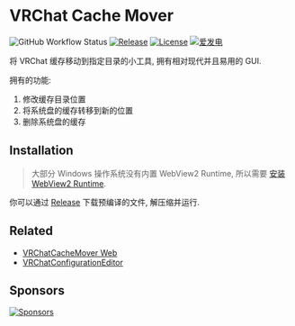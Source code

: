 # VRChat Cache Mover

![GitHub Workflow Status](https://img.shields.io/github/actions/workflow/status/gizmo-ds/vrchat-cache-mover/release.yml)
[![Release](https://img.shields.io/github/v/release/gizmo-ds/vrchat-cache-mover.svg?include_prereleases&style=flat-square)](https://github.com/gizmo-ds/vrchat-cache-mover/releases/latest)
[![License](https://img.shields.io/github/license/gizmo-ds/vrchat-cache-mover?style=flat-square)](./LICENSE)
[![爱发电](https://img.shields.io/badge/%E7%88%B1%E5%8F%91%E7%94%B5-Gizmo-%23946ce6)](https://afdian.com/a/gizmo)

将 VRChat 缓存移动到指定目录的小工具, 拥有相对现代并且易用的 GUI.

拥有的功能:

1. 修改缓存目录位置
2. 将系统盘的缓存转移到新的位置
3. 删除系统盘的缓存

## Installation

> 大部分 Windows 操作系统没有内置 WebView2 Runtime, 所以需要 [安装 WebView2 Runtime](https://developer.microsoft.com/microsoft-edge/webview2#download-section).

你可以通过 [Release](https://github.com/gizmo-ds/vrchat-cache-mover/releases/latest) 下载预编译的文件, 解压缩并运行.

## Related

- [VRChatCacheMover Web](https://github.com/gizmo-ds/vrchat-cache-mover-web)
- [VRChatConfigurationEditor](https://github.com/project-vrcat/VRChatConfigurationEditor)

## Sponsors

[![Sponsors](https://afdian-connect.deno.dev/sponsor.svg)](https://afdian.com/a/gizmo)
